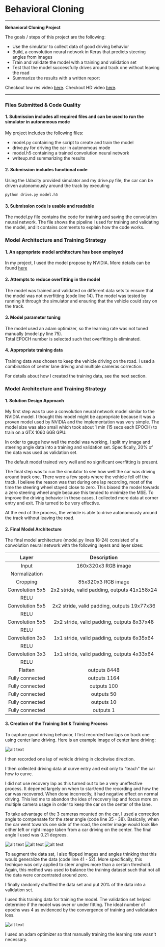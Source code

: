 # **Behavioral Cloning** 

---

**Behavioral Cloning Project**

The goals / steps of this project are the following:
* Use the simulator to collect data of good driving behavior
* Build, a convolution neural network in Keras that predicts steering angles from images
* Train and validate the model with a training and validation set
* Test that the model successfully drives around track one without leaving the road
* Summarize the results with a written report

Checkout low res video [here](https://www.youtube.com/watch?v=W_g1ZRfgcbA).
Checkout HD video [here](https://youtu.be/I6z0mX0rIZw).

[//]: # (Image References)

[image1]: ./write_up_img/cnn-architecture.png "Model Architecture"
[image2]: ./write_up_img/center.jpg "Centerline Driving"
[image3]: ./write_up_img/iml.jpg "Left Camera"
[image4]: ./write_up_img/imr.jpg "Right Camera"
[image5]: ./write_up_img/figure_1.png "Loss"

---
### Files Submitted & Code Quality

#### 1. Submission includes all required files and can be used to run the simulator in autonomous mode

My project includes the following files:
* model.py containing the script to create and train the model
* drive.py for driving the car in autonomous mode
* model.h5 containing a trained convolution neural network 
* writeup.md summarizing the results

#### 2. Submission includes functional code
Using the Udacity provided simulator and my drive.py file, the car can be driven autonomously around the track by executing 
```sh
python drive.py model.h5
```

#### 3. Submission code is usable and readable

The model.py file contains the code for training and saving the convolution neural network. The file shows the pipeline I used for training and validating the model, and it contains comments to explain how the code works.

### Model Architecture and Training Strategy

#### 1. An appropriate model architecture has been employed

In my project, I used the model propose by NVIDIA. More details can be found [here](https://arxiv.org/abs/1604.07316)  

#### 2. Attempts to reduce overfitting in the model

The model was trained and validated on different data sets to ensure that the model was not overfitting (code line 14). The model was tested by running it through the simulator and ensuring that the vehicle could stay on the track.

#### 3. Model parameter tuning

The model used an adam optimizer, so the learning rate was not tuned manually (model.py line 75).  
Total EPOCH number is selected such that overfitting is eliminated.

#### 4. Appropriate training data

Training data was chosen to keep the vehicle driving on the road. I used a combination of center lane driving and multiple cameras correction.

For details about how I created the training data, see the next section. 

### Model Architecture and Training Strategy

#### 1. Solution Design Approach

My first step was to use a convolution neural network model similar to the NVIDIA model. I thought this model might be appropriate because it was a proven model used by NVIDIA and the implementation was very simple. The model size was also small which took about 1 min (15 secs each EPOCH) to train on a GTX 1060 6GB GPU.

In order to gauge how well the model was working, I split my image and steering angle data into a training and validation set. Specifically, 20% of the data was used as validation set.  

The default model trained very well and no significant overfitting is present.  

The final step was to run the simulator to see how well the car was driving around track one. There were a few spots where the vehicle fell off the track. I believe the reason was that during one lap recording, most of the time the steering wheel stayed close to zero. This biased the model towards a zero steering wheel angle because this tended to minimize the MSE. To improve the driving behavior in these cases, I collected more data at corner entry and exit. This turned to be very effective.

At the end of the process, the vehicle is able to drive autonomously around the track without leaving the road.

#### 2. Final Model Architecture

The final model architecture (model.py lines 18-24) consisted of a convolution neural network with the following layers and layer sizes:  

| Layer         		|     Description	        					| 
|:---------------------:|:---------------------------------------------:| 
| Input         		| 160x320x3 RGB image   							| 
| Normalization     |                                     |
| Cropping          | 85x320x3 RGB image                  |
| Convolution 5x5     	| 2x2 stride, valid padding, outputs 41x158x24 	|
| RELU					|												|
| Convolution 5x5	    | 2x2 stride, valid padding, outputs 19x77x36      									|
| RELU					|
| Convolution 5x5	    | 2x2 stride, valid padding, outputs 8x37x48      									|
| RELU					|
| Convolution 3x3	    | 1x1 stride, valid padding, outputs 6x35x64      									|
| RELU					|	
| Convolution 3x3	    | 1x1 stride, valid padding, outputs 4x33x64      									|
| RELU					|	
| Flatten	      	| outputs 8448 				|
| Fully connected		| outputs 1164      									|
| Fully connected		| outputs 100      									|
| Fully connected		| outputs 50       									|
| Fully connected		| outputs 10       									|
| Fully connected		| outputs 1        									|


#### 3. Creation of the Training Set & Training Process

To capture good driving behavior, I first recorded two laps on track one using center lane driving. Here is an example image of center lane driving:

![alt text][image2]

I then recorded one lap of vehicle driving in clockwise direction.

I then collected driving data at curve entry and exit only to "teach" the car how to curve.

I did not use recovery lap as this turned out to be a very uneffective process. It depened largely on when to start/end the recording and how the car was recovered. When done incorrectly, it had negative effect on normal driving. This led me to abandon the idea of recovery lap and focus more on multiple camera usage in order to keep the car on the center of the lane.

To take advantage of the 3 cameras mounted on the car, I used a correction angle to compensate for the steer angle (code line 35 - 38). Basically, when the car went towards one side of the road, the center image would look like either left or right image taken from a car driving on the center. The final angle I used was 0.21 degrees.  

![alt text][image2]
![alt text][image3]
![alt text][image4]

To augment the data sat, I also flipped images and angles thinking that this would generalize the data (code line 41 - 52). More specifically, this techique was only applied to steer angles more than a certain threshold. Again, this method was used to balance the training dataset such that not all the data were concentrated around zero.  

I finally randomly shuffled the data set and put 20% of the data into a validation set. 

I used this training data for training the model. The validation set helped determine if the model was over or under fitting. The ideal number of epochs was 4 as evidenced by the convergence of training and validataion loss.  

![alt text][image5]

I used an adam optimizer so that manually training the learning rate wasn't necessary.
